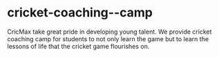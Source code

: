 cricket-coaching--camp
======================

CricMax take great pride in developing young talent. We provide cricket coaching camp for students to not only learn the game but to learn the lessons of life that the cricket game flourishes on.
